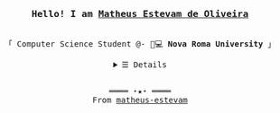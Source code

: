 <h3 align="center"><samp>Hello! I am <b><a rel="nofollow noopener noreferrer" target="_blank" href="https://github.com/matheus-estevam">Matheus Estevam de Oliveira</a></b></samp></h3>
<p align="center"><br>
  <samp>
    「 Computer Science Student @- 👾💻 <b>Nova Roma University</b> 」<br>
  </samp>
</p>
<details align="center">
   <summary> <samp>&#9776; Details</samp></summary>
   <p align="center">
     <br>
      <img alt="Python" src="https://img.shields.io/badge/Python-14354C?style=for-the-badge&logo=python&logoColor=white">
      <img alt="Javascript" src="https://img.shields.io/badge/JavaScript-323330?style=for-the-badge&logo=javascript&logoColor=F7DF1E">
      <img alt="HTML" src="https://img.shields.io/badge/HTML5-E34F26?style=for-the-badge&logo=html5&logoColor=white">
      <img alt="CSS" src="https://img.shields.io/badge/CSS3-1572B6?style=for-the-badge&logo=css3&logoColor=white">
  <br>
  <div align="center">  
  <img width="49%" height="195px" src="https://github-readme-stats.vercel.app/api?username=matheus-estevam&show_icons=true&count_private=true&hide_border=true&title_color=6593e1&icon_color=00bfbf&text_color=c9d1d9&bg_color=0d1117"/> 
  <img width="41%" height="195px" src="https://github-readme-stats.vercel.app/api/top-langs/?username=matheus-estevam&layout=compact&hide_border=true&title_color=6593e1&text_color=fff&bg_color=0d1117" />
</div><br>
    Check out my <a rel="nofollow noopener noreferrer" target="_blank" href="https://docs.google.com/document/d/1Ndwgfulq3wZa3sLpF9MHLhoKW3JN9WA8hSLGv-znIkE/edit?usp=sharing">Resumé</a><br>
     <img alt="GitHub hits" src="https://img.shields.io/badge/profile%20update-march%202023-orange">
  </samp>
  </p>
</details>
<br>
<samp>
  <p align="center">
    ════ ⋆★⋆ ════<br>
    From <a href="https://github.com/matheus-estevam">matheus-estevam</a>
  </p>
</samp>
  


